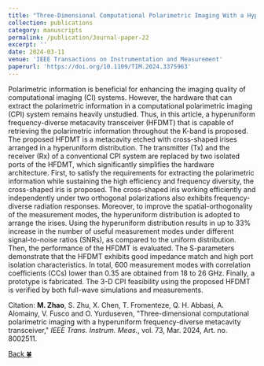 ```yaml
---
title: "Three-Dimensional Computational Polarimetric Imaging With a Hyperuniform Frequency-Diverse Metacavity Transceiver"
collection: publications
category: manuscripts
permalink: /publication/Journal-paper-22
excerpt: ''
date: 2024-03-11
venue: 'IEEE Transactions on Instrumentation and Measurement'
paperurl: 'https://doi.org/10.1109/TIM.2024.3375963'
---
```


Polarimetric information is beneficial for enhancing the imaging quality of computational imaging (CI) systems. However, the hardware that can extract the polarimetric information in a computational polarimetric imaging (CPI) system remains heavily unstudied. Thus, in this article, a hyperuniform frequency-diverse metacavity transceiver (HFDMT) that is capable of retrieving the polarimetric information throughout the K-band is proposed. The proposed HFDMT is a metacavity etched with cross-shaped irises arranged in a hyperuniform distribution. The transmitter (Tx) and the receiver (Rx) of a conventional CPI system are replaced by two isolated ports of the HFDMT, which significantly simplifies the hardware architecture. First, to satisfy the requirements for extracting the polarimetric information while sustaining the high efficiency and frequency diversity, the cross-shaped iris is proposed. The cross-shaped iris working efficiently and independently under two orthogonal polarizations also exhibits frequency-diverse radiation responses. Moreover, to improve the spatial-orthogonality of the measurement modes, the hyperuniform distribution is adopted to arrange the irises. Using the hyperuniform distribution results in up to 33% increase in the number of useful measurement modes under different signal-to-noise ratios (SNRs), as compared to the uniform distribution. Then, the performance of the HFDMT is evaluated. The S-parameters demonstrate that the HFDMT exhibits good impedance match and high port isolation characteristics. In total, 600 measurement modes with correlation coefficients (CCs) lower than 0.35 are obtained from 18 to 26 GHz. Finally, a prototype is fabricated. The 3-D CPI feasibility using the proposed HFDMT is verified by both full-wave simulations and measurements.

Citation: **M. Zhao**, S. Zhu, X. Chen, T. Fromenteze, Q. H. Abbasi, A. Alomainy, V. Fusco and O. Yurduseven, &quot;Three-dimensional computational polarimetric imaging with a hyperuniform frequency-diverse metacavity transceiver,&quot; <i>IEEE Trans. Instrum. Meas.</i>, vol. 73, Mar. 2024, Art. no. 8002511.

[Back :four_leaf_clover:](../publications/)
